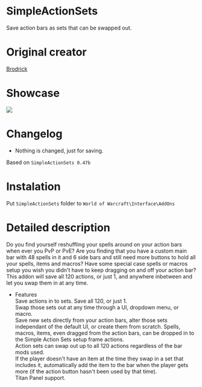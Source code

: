 # SimpleActionSets
Save action bars as sets that can be swapped out.

# Original creator
[Brodrick](http://web.archive.org/web/20060619062720/http://ui.worldofwar.net:80/ui.php?id=1560)

# Showcase
![](https://media-elerium.cursecdn.com/attachments/85/973/simple-action-sets-hunter-pve-set.jpg)

# Changelog
* Nothing is changed, just for saving.

Based on `SimpleActionSets 0.47b`

# Instalation
Put `SimpleActionSets` folder to `World of Warcraft\Interface\AddOns`

# Detailed description
Do you find yourself reshuffling your spells around on your action bars when ever you PvP or PvE? Are you finding that you have a custom main bar with 48 spells in it and 6 side bars and still need more buttons to hold all your spells, items and macros? Have some special case spells or macros setup you wish you didn't have to keep dragging on and off your action bar?   
This addon will save all 120 actions, or just 1, and anywhere inbetween and let you swap them in at any time.

* Features    
Save actions in to sets. Save all 120, or just 1.   
Swap those sets out at any time through a UI, dropdown menu, or macro.    
Save new sets directly from your action bars, alter those sets independant of the default UI, or create them from scratch. Spells, macros, items, even dragged from the action bars, can be dropped in to the Simple Action Sets setup frame actions.   
Action sets can swap out up to all 120 actions regardless of the bar mods used.   
If the player doesn't have an item at the time they swap in a set that includes it, automatically add the item to the bar when the player gets more (if the action button hasn't been used by that time).   
Titan Panel support.

